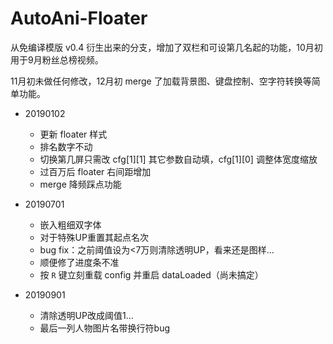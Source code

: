# AutoAni-Floater

从免编译模版 v0.4 衍生出来的分支，增加了双栏和可设第几名起的功能，10月初用于9月粉丝总榜视频。

11月初未做任何修改，12月初 merge 了加载背景图、键盘控制、空字符转换等简单功能。

- 20190102
  - 更新 floater 样式
  - 排名数字不动
  - 切换第几屏只需改 cfg[1][1] 其它参数自动填，cfg[1][0] 调整体宽度缩放
  - 过百万后 floater 右间距增加
  - merge 降频踩点功能

- 20190701
  - 嵌入粗细双字体
  - 对于特殊UP重置其起点名次
  - bug fix：之前阈值设为<7万则清除透明UP，看来还是图样…
  - 顺便修了进度条不准
  - 按 `R` 键立刻重载 config 并重启 dataLoaded（尚未搞定）

- 20190901
  - 清除透明UP改成阈值1…
  - 最后一列人物图片名带换行符bug